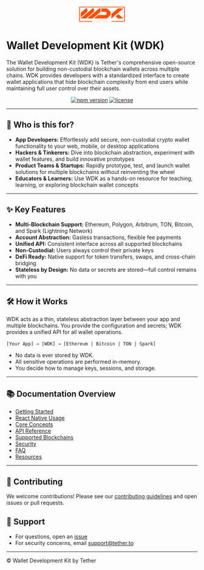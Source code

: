 <!-- LOGO PLACEHOLDER -->
<p align="center">
  <img src="logo.png" alt="WDK Logo" width="120" />
</p>

# Wallet Development Kit (WDK)

The Wallet Development Kit (WDK) is Tether's comprehensive open-source solution for building non-custodial blockchain wallets across multiple chains. WDK provides developers with a standardized interface to create wallet applications that hide blockchain complexity from end users while maintaining full user control over their assets.


<p align="center">
  <a href="https://www.npmjs.com/package/wdk-core"><img src="https://img.shields.io/npm/v/wdk-core.svg" alt="npm version"></a>
  <a href="https://github.com/your-org/wdk-core/blob/main/LICENSE"><img src="https://img.shields.io/github/license/your-org/wdk-core.svg" alt="license"></a>
</p>

---

## 👤 Who is this for?

- **App Developers:** Effortlessly add secure, non-custodial crypto wallet functionality to your web, mobile, or desktop applications
- **Hackers & Tinkerers:** Dive into blockchain abstraction, experiment with wallet features, and build innovative prototypes
- **Product Teams & Startups:** Rapidly prototype, test, and launch wallet solutions for multiple blockchains without reinventing the wheel
- **Educators & Learners:** Use WDK as a hands-on resource for teaching, learning, or exploring blockchain wallet concepts

---

## ✨ Key Features
- **Multi-Blockchain Support:** Ethereum, Polygon, Arbitrum, TON, Bitcoin, and Spark (Lightning Network)
- **Account Abstraction:** Gasless transactions, flexible fee payments
- **Unified API:** Consistent interface across all supported blockchains
- **Non-Custodial:** Users always control their private keys
- **DeFi Ready:** Native support for token transfers, swaps, and cross-chain bridging
- **Stateless by Design:** No data or secrets are stored—full control remains with you

---

## 🛠️ How it Works
WDK acts as a thin, stateless abstraction layer between your app and multiple blockchains. You provide the configuration and secrets; WDK provides a unified API for all wallet operations.

```
[Your App] → [WDK] → [Ethereum | Bitcoin | TON | Spark]
```

- No data is ever stored by WDK.
- All sensitive operations are performed in-memory.
- You decide how to manage keys, sessions, and storage.

---

## 📚 Documentation Overview

- [Getting Started](getting-started.md)
- [React Native Usage](react-native.md)
- [Core Concepts](core-concepts.md)
- [API Reference](api-reference.md)
- [Supported Blockchains](supported-blockchains.md)
- [Security](security.md)
- [FAQ](faq.md)
- [Resources](resources.md)

---

## 🤝 Contributing
We welcome contributions! Please see our [contributing guidelines](CONTRIBUTING.md) and open issues or pull requests.

## 💬 Support
- For questions, open an [issue](https://github.com/tetherto/wdk-core/issues)
- For security concerns, email support@tether.to

---

© Wallet Development Kit by Tether